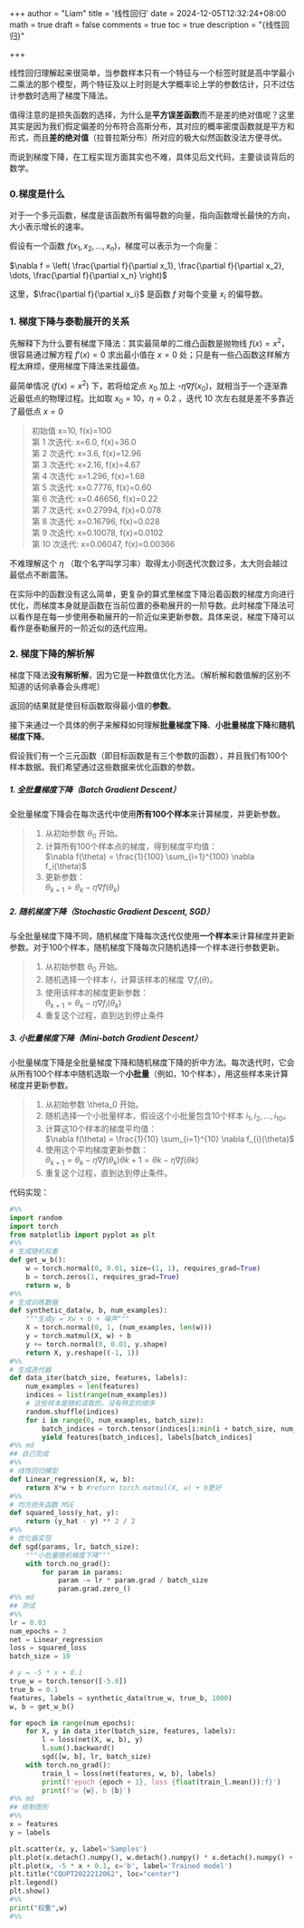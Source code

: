 +++
author = "Liam"
title = '线性回归'
date = 2024-12-05T12:32:24+08:00
math = true 
draft = false
comments = true
toc = true
description = "{线性回归}"

+++

线性回归理解起来很简单，当参数样本只有一个特征与一个标签时就是高中学最小二乘法的那个模型，两个特征及以上时则是大学概率论上学的参数估计，只不过估计参数时选用了梯度下降法。

值得注意的是损失函数的选择，为什么是**平方误差函数**而不是差的绝对值呢？这里其实是因为我们假定偏差的分布符合高斯分布，其对应的概率密度函数就是平方和形式，而且**差的绝对值**（拉普拉斯分布）所对应的极大似然函数没法方便寻优。

而说到梯度下降，在工程实现方面其实也不难，具体见后文代码，主要谈谈背后的数学。

### 0.梯度是什么

对于一个多元函数，梯度是该函数所有偏导数的向量，指向函数增长最快的方向，大小表示增长的速率。

假设有一个函数 $f(x_1,x_2,…,x_n)$，梯度可以表示为一个向量：

$\nabla f = \left( \frac{\partial f}{\partial x_1}, \frac{\partial f}{\partial x_2}, \dots, \frac{\partial f}{\partial x_n} \right)$

这里，$\frac{\partial f}{\partial x_i}$ 是函数 $f$ 对每个变量 $x_i$ 的偏导数。

### 1. **梯度下降与泰勒展开的关系**

先解释下为什么要有梯度下降法：其实最简单的二维凸函数是抛物线 $f(x)=x^2$，很容易通过解方程 $f'(x)=0$ 求出最小值在 $x=0$ 处；只是有一些凸函数这样解方程太麻烦，便用梯度下降法来找最值。

最简单情况 ($f(x)=x^2$) 下，若将给定点 $x_0$ 加上 -$\eta\nabla f(x_0)$，就相当于一个逐渐靠近最低点的物理过程。比如取 $x_0$ = 10，$\eta = 0.2$ ，迭代 10 次左右就是差不多靠近了最低点 $x=0$

>初始值 x=10, f(x)=100<br>
>第 1 次迭代: x=6.0, f(x)=36.0<br>
>第 2 次迭代: x=3.6, f(x)=12.96<br>
>第 3 次迭代: x=2.16, f(x)=4.67<br>
>第 4 次迭代: x=1.296, f(x)=1.68<br>
>第 5 次迭代: x=0.7776, f(x)=0.60<br>
>第 6 次迭代: x=0.46656, f(x)=0.22<br>
>第 7 次迭代: x=0.27994, f(x)=0.078<br>
>第 8 次迭代: x=0.16796, f(x)=0.028<br>
>第 9 次迭代: x=0.10078, f(x)=0.0102<br>
>第 10 次迭代: x=0.06047, f(x)=0.00366<br>

不难理解这个 $\eta$ （取个名字叫学习率）取得太小则迭代次数过多，太大则会越过最低点不断震荡。

在实际中的函数没有这么简单，更复杂的算式里梯度下降沿着函数的梯度方向进行优化，而梯度本身就是函数在当前位置的泰勒展开的一阶导数。此时梯度下降法可以看作是在每一步使用泰勒展开的一阶近似来更新参数。具体来说，梯度下降可以看作是泰勒展开的一阶近似的迭代应用。

### 2. **梯度下降的解析解**

梯度下降法**没有解析解**，因为它是一种数值优化方法。（解析解和数值解的区别不知道的话何承春会头疼呢）

返回的结果就是使目标函数取得最小值的**参数**。

接下来通过一个具体的例子来解释如何理解**批量梯度下降**、**小批量梯度下降**和**随机梯度下降**。

假设我们有一个三元函数（即目标函数是有三个参数的函数），并且我们有100个样本数据。我们希望通过这些数据来优化函数的参数。

##### 1. 全批量梯度下降（Batch Gradient Descent）

全批量梯度下降会在每次迭代中使用**所有100个样本**来计算梯度，并更新参数。

> 1. 从初始参数 $\theta_0$ 开始。<br>
> 2. 计算所有100个样本点的梯度，得到梯度平均值：<br>
$\nabla f(\theta) = \frac{1}{100} \sum_{i=1}^{100} \nabla f_i(\theta)$<br>
> 3. 更新参数：<br>
> $\theta_{k+1} = \theta_k - \eta \nabla f(\theta_k)$

##### 2. 随机梯度下降（Stochastic Gradient Descent, SGD）

与全批量梯度下降不同，随机梯度下降每次迭代仅使用**一个样本**来计算梯度并更新参数。对于100个样本，随机梯度下降每次只随机选择一个样本进行参数更新。

> 1. 从初始参数 $\theta_0$  开始。<br>
> 2. 随机选择一个样本 $i$，计算该样本的梯度 $\nabla f_i(\theta)$。<br>
> 3. 使用该样本的梯度更新参数：<br>
>$\theta_{k+1} = \theta_k - \eta \nabla f_i(\theta_k)$
> 4. 重复这个过程，直到达到停止条件

##### 3. 小批量梯度下降（Mini-batch Gradient Descent）

小批量梯度下降是全批量梯度下降和随机梯度下降的折中方法。每次迭代时，它会从所有100个样本中随机选取一个**小批量**（例如，10个样本），用这些样本来计算梯度并更新参数。

> 1. 从初始参数 \theta_0 开始。<br>
> 2. 随机选择一个小批量样本，假设这个小批量包含10个样本 $i_1, i_2, \dots, i_{10}$。<br>
> 3. 计算这10个样本的梯度平均值：<br>
>$\nabla f(\theta) = \frac{1}{10} \sum_{i=1}^{10} \nabla f_{i}(\theta)$
> 4. 使用这个平均梯度更新参数：<br>
>$\theta_{k+1} = \theta_k - \eta \nabla f(\theta_k)θk+1=θk−η∇f(θk)$
> 5. 重复这个过程，直到达到停止条件。



代码实现：

```python
#%%
import random
import torch
from matplotlib import pyplot as plt
#%%
# 生成随机权重
def get_w_b():
    w = torch.normal(0, 0.01, size=(1, 1), requires_grad=True)
    b = torch.zeros(1, requires_grad=True)
    return w, b
#%%
# 生成训练数据
def synthetic_data(w, b, num_examples):
    """生成y = Xw + b + 噪声"""
    X = torch.normal(0, 1, (num_examples, len(w)))
    y = torch.matmul(X, w) + b
    y += torch.normal(0, 0.01, y.shape)
    return X, y.reshape((-1, 1))
#%%
# 生成迭代器
def data_iter(batch_size, features, labels):
    num_examples = len(features)
    indices = list(range(num_examples))
    # 这些样本是随机读取的，没有特定的顺序 
    random.shuffle(indices)
    for i in range(0, num_examples, batch_size):
        batch_indices = torch.tensor(indices[i:min(i + batch_size, num_examples)])
        yield features[batch_indices], labels[batch_indices]
#%% md
## 自己完成
#%%
# 线性回归模型
def Linear_regression(X, w, b):
    return X*w + b #return torch.matmul(X, w) + b更好
#%%
# 均方损失函数 MSE
def squared_loss(y_hat, y):
    return (y_hat - y) ** 2 / 2
#%%
# 优化器实现
def sgd(params, lr, batch_size):
    """小批量随机梯度下降"""
    with torch.no_grad():
        for param in params:
            param -= lr * param.grad / batch_size
            param.grad.zero_()
#%% md
## 测试
#%%
lr = 0.03
num_epochs = 3
net = Linear_regression
loss = squared_loss
batch_size = 10

# y = -5 * x + 0.1 
true_w = torch.tensor([-5.0])
true_b = 0.1
features, labels = synthetic_data(true_w, true_b, 1000)
w, b = get_w_b()

for epoch in range(num_epochs):
    for X, y in data_iter(batch_size, features, labels):
        l = loss(net(X, w, b), y)
        l.sum().backward()
        sgd([w, b], lr, batch_size)
    with torch.no_grad():
        train_l = loss(net(features, w, b), labels)
        print(f'epoch {epoch + 1}, loss {float(train_l.mean()):f}')
        print(f'w {w}, b {b}')
#%% md
## 绘制图形
#%%
x = features
y = labels

plt.scatter(x, y, label='Samples')
plt.plot(x.detach().numpy(), w.detach().numpy() * x.detach().numpy() + b.detach().numpy(), c='r', label='True function')
plt.plot(x, -5 * x + 0.1, c='b', label='Trained model')
plt.title("CQUPT2022212062", loc="center")
plt.legend()
plt.show()
#%%
print("权重",w)
#%%

```


